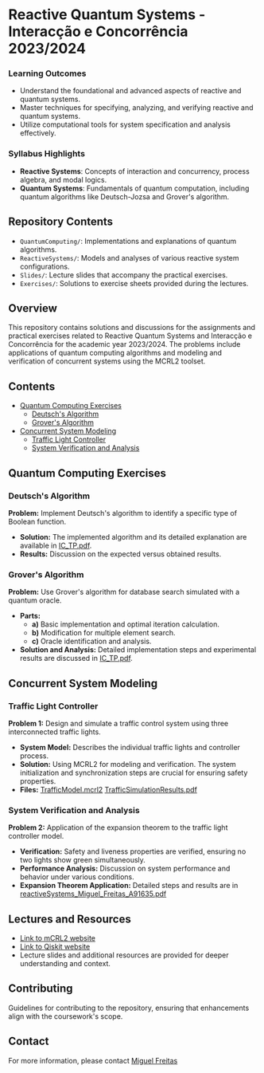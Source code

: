 # Reactive Quantum Systems - Interacção e Concorrência 2023/2024

### Learning Outcomes
- Understand the foundational and advanced aspects of reactive and quantum systems.
- Master techniques for specifying, analyzing, and verifying reactive and quantum systems.
- Utilize computational tools for system specification and analysis effectively.

### Syllabus Highlights
- **Reactive Systems**: Concepts of interaction and concurrency, process algebra, and modal logics.
- **Quantum Systems**: Fundamentals of quantum computation, including quantum algorithms like Deutsch-Jozsa and Grover's algorithm.

## Repository Contents
- `QuantumComputing/`: Implementations and explanations of quantum algorithms.
- `ReactiveSystems/`: Models and analyses of various reactive system configurations.
- `Slides/`: Lecture slides that accompany the practical exercises.
- `Exercises/`: Solutions to exercise sheets provided during the lectures.

## Overview
This repository contains solutions and discussions for the assignments and practical exercises related to Reactive Quantum Systems and Interacção e Concorrência for the academic year 2023/2024. The problems include applications of quantum computing algorithms and modeling and verification of concurrent systems using the MCRL2 toolset.

## Contents
- [Quantum Computing Exercises](#quantum-computing-exercises)
  - [Deutsch's Algorithm](#deutschs-algorithm)
  - [Grover's Algorithm](#grovers-algorithm)
- [Concurrent System Modeling](#concurrent-system-modeling)
  - [Traffic Light Controller](#traffic-light-controller)
  - [System Verification and Analysis](#system-verification-and-analysis)

## Quantum Computing Exercises

### Deutsch's Algorithm
**Problem:** Implement Deutsch's algorithm to identify a specific type of Boolean function.
- **Solution:** The implemented algorithm and its detailed explanation are available in [IC_TP.pdf](./Quantum/IC_TP.pdf).
- **Results:** Discussion on the expected versus obtained results.

### Grover's Algorithm
**Problem:** Use Grover's algorithm for database search simulated with a quantum oracle.
- **Parts:**
  - **a)** Basic implementation and optimal iteration calculation.
  - **b)** Modification for multiple element search.
  - **c)** Oracle identification and analysis.
- **Solution and Analysis:** Detailed implementation steps and experimental results are discussed in [IC_TP.pdf](./Quantum/IC_TP.pdf).

## Concurrent System Modeling

### Traffic Light Controller
**Problem 1:** Design and simulate a traffic control system using three interconnected traffic lights.
- **System Model:** Describes the individual traffic lights and controller process.
- **Solution:** Using MCRL2 for modeling and verification. The system initialization and synchronization steps are crucial for ensuring safety properties.
- **Files:** [TrafficModel.mcrl2](./ReactiveSystems/my%20project.mcrl2proj) [TrafficSimulationResults.pdf](./ReactiveSystems/reactiveSystems_Miguel_Freitas_A91635.pdf)

### System Verification and Analysis
**Problem 2:** Application of the expansion theorem to the traffic light controller model.
- **Verification:** Safety and liveness properties are verified, ensuring no two lights show green simultaneously.
- **Performance Analysis:** Discussion on system performance and behavior under various conditions.
- **Expansion Theorem Application:** Detailed steps and results are in [reactiveSystems_Miguel_Freitas_A91635.pdf](./ReactiveSystems/reactiveSystems_Miguel_Freitas_A91635.pdf)

## Lectures and Resources
- [Link to mCRL2 website](http://www.mcrl2.org)
- [Link to Qiskit website](https://qiskit.org)
- Lecture slides and additional resources are provided for deeper understanding and context.

## Contributing
Guidelines for contributing to the repository, ensuring that enhancements align with the coursework's scope.

## Contact
For more information, please contact [Miguel Freitas](mailto:a91635@alunos.uminho.pt)